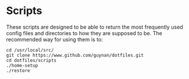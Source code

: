 # Scripts

These scripts are designed to be able to return the most frequently used config files and directories to how they are supposed to be. The recommended way for using them is to:
```
cd /usr/local/src/
git clone https://www.github.com/guynan/dotfiles.git
cd dotfiles/scripts
./home-setup
./restore
```
	
